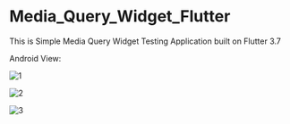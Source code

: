 # Media_Query_Widget_Flutter

This is Simple Media Query Widget Testing Application built on Flutter 3.7

Android View:

![1](https://user-images.githubusercontent.com/98497929/226084392-ea80805c-935b-4803-a908-07a61bfef7cc.PNG)

![2](https://user-images.githubusercontent.com/98497929/226084395-82ebbefe-1120-49a5-ad03-54afffc77bd3.PNG)

![3](https://user-images.githubusercontent.com/98497929/226084397-68be5a72-a506-4403-b1b2-0c8e58f056c0.PNG)
